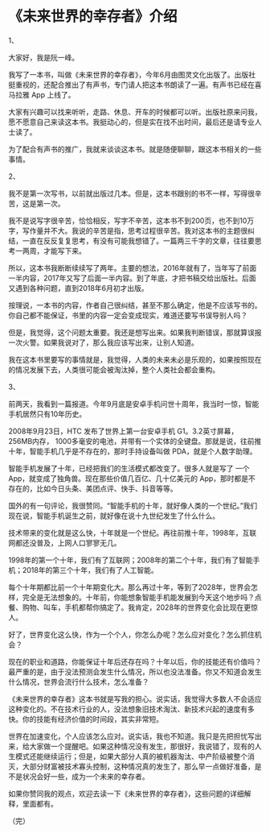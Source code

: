 # 《未来世界的幸存者》介绍

1、

大家好，我是阮一峰。

我写了一本书，叫做《未来世界的幸存者》，今年6月由图灵文化出版了。出版社挺重视的，还配合推出了有声书，专门请人把这本书朗读了一遍。有声书已经在喜马拉雅 App 上线了。

大家有兴趣可以找来听听，走路、休息、开车的时候都可以听。出版社原来问我，愿不愿意自己来读这本书。我挺动心的，但是实在找不出时间，最后还是请专业人士读了。

为了配合有声书的推广，我就来谈谈这本书。就是随便聊聊，跟这本书相关的一些事情。

2、

我不是第一次写书，以前就出版过几本。但是，这本书跟别的书不一样，写得很辛苦，这是第一次。

我不是说写字很辛苦，恰恰相反，写字不辛苦，这本书不到200页，也不到10万字，写作量并不大。我说的辛苦是指，思考过程很辛苦。我对这本书的主题很纠结，一直在反反复复思考，有没有可能我想错了。一篇两三千字的文章，往往要思考一两周，才能写下来。

所以，这本书我断断续续写了两年。主要的想法，2016年就有了，当年写了前面一半内容，2017年又写了后面一半内容。到了年底，才把书稿交给出版社。后面又遇到各种问题，直到2018年6月初才出版。

按理说，一本书的内容，作者自己很纠结，甚至不那么确定，他是不应该写书的。你自己都不能保证，书里的内容一定会变成现实，难道还要写书误导别人吗？

但是，我觉得，这个问题太重要。我还是想写出来。如果我判断错误，那就算误报一次火警。如果我说对了，那么我应该写出来，让别人知道。

我在这本书里要写的事情就是，我觉得，人类的未来未必是乐观的，如果按照现在的情况发展下去，人类很可能会被淘汰掉，整个人类社会都会重构。

3、

前两天，我看到一篇报道。今年9月底是安卓手机问世十周年，我当时一惊，智能手机居然只有10年历史。

2008年9月23日，HTC 发布了世界上第一台安卓手机 G1。3.2英寸屏幕，256MB内存， 1000多毫安的电池，并带有一个实体的全键盘。那就是说，往前推十年，智能手机几乎是不存在的，那时手持设备叫做 PDA，就是个人数字助理。

智能手机发展了十年，已经把我们的生活模式都改变了。很多人就是写了 一个 App，就变成了独角兽。现在那些价值几百亿、几十亿美元的 App，那时都是不存在的，比如今日头条、美团点评、快手、抖音等等。

国外的有一句评论，我很赞同。“智能手机的十年，就好像人类的一个世纪。”我们现在说，智能手机诞生之前，就好像在说十九世纪发生了什么什么。

技术带来的变化就是这么快，十年就是一个世纪。再往前推十年，1998年，互联网都还没普及，上网人口寥寥无几。

1998年的第一个十年，我们有了互联网；2008年的第二个十年，我们有了智能手机；2018年的第三个十年，我们有了人工智能。

每个十年期都比前一个十年期变化大。那么再过十年，等到了2028年，世界会怎样，完全是无法想象的。十年前，你能想象智能手机能发展到今天这个地步吗？点餐、购物、叫车，手机都帮你搞定了。我肯定，2028年的世界变化会比现在更惊人。

好了，世界变化这么快，作为一个个人，你怎么办呢？怎么应对变化？怎么抓住机会？

现在的职业和道路，你能保证十年后还存在吗？十年以后，你的技能还有价值吗？最严重的是，由于没法预测会发生什么情况，所以也没法准备。你又不知道会发生什么情况，世界会流行什么技术，怎么准备？

《未来世界的幸存者》这本书就是写我的担心。说实话，我觉得大多数人不会适应这种变化的。不在技术行业的人，没法想象旧技术淘汰、新技术兴起的速度有多快。你的技能有经济价值的时间段，其实非常短。

世界在加速变化，个人应该怎么应对。说实话，我也不知道。我只是先把担忧写出来，给大家做一个提醒吧。如果这种情况没有发生，那很好，我说错了，现有的人生模式还能继续运行；但是，如果大部分人真的被机器淘汰、中产阶级被整个消灭，大部分财富被技术寡头控制，这种情况真的发生了，那么早一点做好准备，是不是状况会好一些，成为一个未来的幸存者。

如果你赞同我的观点，欢迎去读一下《未来世界的幸存者》，这些问题的详细解释，里面都有。

（完）


